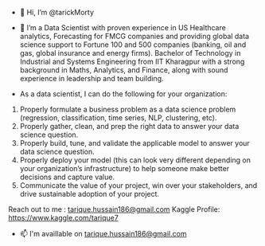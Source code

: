 - 👋 Hi, I’m @tarickMorty

- 👀 I’m a Data Scientist with proven experience in US Healthcare analytics, Forecasting for FMCG companies and providing global data science support to Fortune 100 and 500 companies (banking, oil and gas, global insurance and energy firms).
Bachelor of Technology in Industrial and Systems Engineering from IIT Kharagpur with a strong background in Maths, Analytics, and Finance, along with sound experience in leadership and team building.

- As a data scientist, I can do the following for your organization:

1. Properly formulate a business problem as a data science problem (regression, classification, time series, NLP, clustering, etc).
2. Properly gather, clean, and prep the right data to answer your data science question.
3. Properly build, tune, and validate the applicable model to answer your data science question.
4. Properly deploy your model (this can look very different depending on your organization’s infrastructure) to help someone make better decisions and capture value.
5. Communicate the value of your project, win over your stakeholders, and drive sustainable adoption of your project.

Reach out to me : tarique.hussain186@gmail.com
Kaggle Profile: https://www.kaggle.com/tarique7

- 📫 I'm availlable on tarique.hussain186@gmail.com

<!---
tarickMorty/tarickMorty is a ✨ special ✨ repository because its `README.md` (this file) appears on your GitHub profile.
You can click the Preview link to take a look at your changes.
--->

